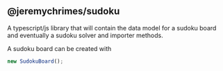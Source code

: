 ## @jeremychrimes/sudoku

A typescript/js library that will contain the data model for a sudoku board and
eventually a sudoku solver and importer methods.

A sudoku board can be created with

```ts
new SudokuBoard();
```
